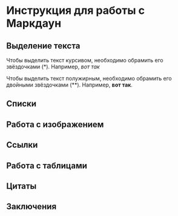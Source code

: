# Инструкция для работы с Маркдаун

## Выделение текста

Чтобы выделить текст курсивом, необходимо обрамить его звёздочками (*). Например, *вот так*

Чтобы выделить текст полужирным, необходимо обрамить его двойными звёздочками (**). Например, **вот так**.

## Списки 

## Работа с изображением 

## Ссылки

## Работа с таблицами

## Цитаты

## Заключения 